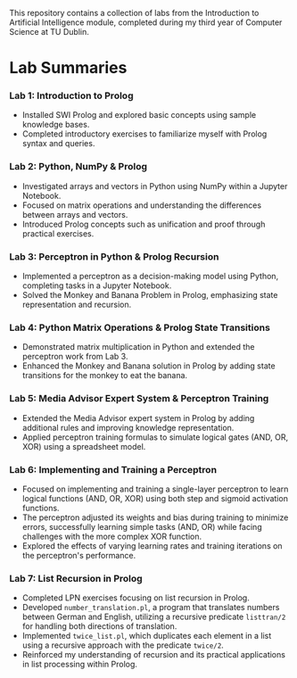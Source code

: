 This repository contains a collection of labs from the Introduction to Artificial Intelligence module, completed during my third year of Computer Science at TU Dublin.

# Lab Summaries 

### Lab 1: Introduction to Prolog 
- Installed SWI Prolog and explored basic concepts using sample knowledge bases.  
- Completed introductory exercises to familiarize myself with Prolog syntax and queries.

### Lab 2: Python, NumPy & Prolog 
- Investigated arrays and vectors in Python using NumPy within a Jupyter Notebook.  
- Focused on matrix operations and understanding the differences between arrays and vectors.  
- Introduced Prolog concepts such as unification and proof through practical exercises.

### Lab 3: Perceptron in Python & Prolog Recursion
- Implemented a perceptron as a decision-making model using Python, completing tasks in a Jupyter Notebook.  
- Solved the Monkey and Banana Problem in Prolog, emphasizing state representation and recursion.

### Lab 4: Python Matrix Operations & Prolog State Transitions
- Demonstrated matrix multiplication in Python and extended the perceptron work from Lab 3.  
- Enhanced the Monkey and Banana solution in Prolog by adding state transitions for the monkey to eat the banana.

### Lab 5: Media Advisor Expert System & Perceptron Training
- Extended the Media Advisor expert system in Prolog by adding additional rules and improving knowledge representation.  
- Applied perceptron training formulas to simulate logical gates (AND, OR, XOR) using a spreadsheet model.

### Lab 6: Implementing and Training a Perceptron 
- Focused on implementing and training a single-layer perceptron to learn logical functions (AND, OR, XOR) using both step and sigmoid activation functions.  
- The perceptron adjusted its weights and bias during training to minimize errors, successfully learning simple tasks (AND, OR) while facing challenges with the more complex XOR function.  
- Explored the effects of varying learning rates and training iterations on the perceptron's performance.

### Lab 7: List Recursion in Prolog 
- Completed LPN exercises focusing on list recursion in Prolog.
- Developed `number_translation.pl`, a program that translates numbers between German and English, utilizing a recursive predicate `listtran/2` for handling both directions of translation.
- Implemented `twice_list.pl`, which duplicates each element in a list using a recursive approach with the predicate `twice/2`.
- Reinforced my understanding of recursion and its practical applications in list processing within Prolog.
